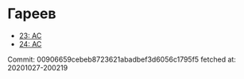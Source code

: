 # Гареев
- [23: AC](23.md)
- [24: AC](24.md)

Commit: 00906659cebeb8723621abadbef3d6056c1795f5
 fetched at: 20201027-200219
